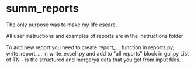 # summ_reports
The only purpose was to make my life eseare.

All user instructions and examples of reports are in the instructions folder

To add new report you need to create report_... function in reports.py, write_report_... in write_excell.py and add to "all reports" block in gui.py
List of TN - is the structured and mergerув data that you get from input files.
